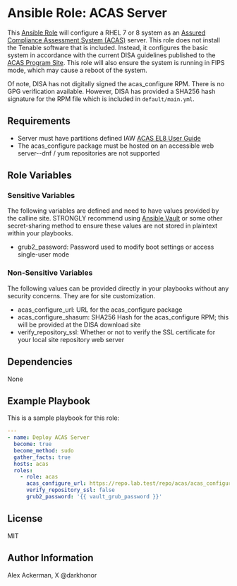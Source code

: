 # Ansible Role: ACAS Server

This [Ansible Role](https://docs.ansible.com/ansible/latest/playbook_guide/playbooks_reuse_roles.html) will
configure a RHEL 7 or 8 system as an [Assured Compliance Assessment System (ACAS)](https://intelshare.intelink.gov/sites/DISA-ID/ACAS) server.  This role does
not install the Tenable software that is included.  Instead, it configures the basic system in accordance
with the current DISA guidelines published to the [ACAS Program Site](https://intelshare.intelink.gov/sites/DISA-ID/ACAS).
This role will also ensure the system is running in FIPS mode, which may cause a reboot of the system.

Of note, DISA has not digitally signed the acas_configure RPM.  There is no GPG verification available.  However,
DISA has provided a SHA256 hash signature for the RPM file which is included in `default/main.yml`.  

## Requirements

* Server must have partitions defined IAW [ACAS EL8 User Guide]()
* The acas_configure package must be hosted on an accessible web server--dnf / yum repositories are not supported

## Role Variables

### Sensitive Variables

The following variables are defined and need to have values provided by the calline site.  STRONGLY recommend
using [Ansible Vault](https://docs.ansible.com/ansible/latest/vault_guide/vault.html) or some other secret-sharing method to 
ensure these values are not stored in plaintext within your playbooks.

* grub2_password: Password used to modify boot settings or access single-user mode

### Non-Sensitive Variables

The following values can be provided directly in your playbooks without any security concerns.  They are for
site customization.

* acas_configure_url: URL for the acas_configure package
* acas_configure_shasum: SHA256 Hash for the acas_configure RPM; this will be provided at the DISA download site
* verify_repository_ssl: Whether or not to verify the SSL certificate for your local site repository web server

## Dependencies

None

## Example Playbook

This is a sample playbook for this role:

```yaml
---
- name: Deploy ACAS Server
  become: true
  become_method: sudo
  gather_facts: true
  hosts: acas
  roles:
    - role: acas
      acas_configure_url: https://repo.lab.test/repo/acas/acas_configure-23.03-2.noarch.rpm
      verify_repository_ssl: false
      grub2_password: '{{ vault_grub_password }}'
```

## License

MIT

## Author Information

Alex Ackerman, X @darkhonor
